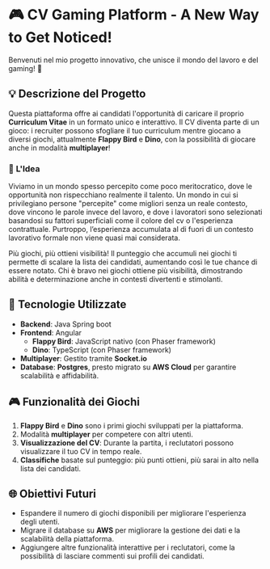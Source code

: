 # 🎮 CV Gaming Platform - A New Way to Get Noticed!

Benvenuti nel mio progetto innovativo, che unisce il mondo del lavoro e del gaming! 🎯

## 💡 **Descrizione del Progetto**

Questa piattaforma offre ai candidati l'opportunità di caricare il proprio **Curriculum Vitae** in un formato unico e interattivo. Il CV diventa parte di un gioco: i recruiter possono sfogliare il tuo curriculum mentre giocano a diversi giochi, attualmente **Flappy Bird** e **Dino**, con la possibilità di giocare anche in modalità **multiplayer**!

### 🚀 **L'Idea**
Viviamo in un mondo spesso percepito come poco meritocratico, dove le opportunità non rispecchiano realmente il talento. Un mondo in cui si privilegiano persone "percepite" come migliori senza un reale contesto, dove vincono le parole invece del lavoro, e dove i lavoratori sono selezionati basandosi su fattori superficiali come il colore del cv o l'esperienza contrattuale. Purtroppo, l’esperienza accumulata al di fuori di un contesto lavorativo formale non viene quasi mai considerata.

Più giochi, più ottieni visibilità! Il punteggio che accumuli nei giochi ti permette di scalare la lista dei candidati, aumentando così le tue chance di essere notato. Chi è bravo nei giochi ottiene più visibilità, dimostrando abilità e determinazione anche in contesti divertenti e stimolanti.

## 🔧 **Tecnologie Utilizzate**
- **Backend**: Java Spring boot
- **Frontend**: Angular
  - **Flappy Bird**: JavaScript nativo (con Phaser framework)
  - **Dino**: TypeScript (con Phaser framework)
- **Multiplayer**: Gestito tramite **Socket.io**
- **Database**: **Postgres**, presto migrato su **AWS Cloud** per garantire scalabilità e affidabilità.

## 🎮 **Funzionalità dei Giochi**
1. **Flappy Bird** e **Dino** sono i primi giochi sviluppati per la piattaforma.
2. Modalità **multiplayer** per competere con altri utenti.
3. **Visualizzazione del CV**: Durante la partita, i reclutatori possono visualizzare il tuo CV in tempo reale.
4. **Classifiche** basate sul punteggio: più punti ottieni, più sarai in alto nella lista dei candidati.

## 🌐 **Obiettivi Futuri**
- Espandere il numero di giochi disponibili per migliorare l'esperienza degli utenti.
- Migrare il database su **AWS** per migliorare la gestione dei dati e la scalabilità della piattaforma.
- Aggiungere altre funzionalità interattive per i reclutatori, come la possibilità di lasciare commenti sui profili dei candidati.

